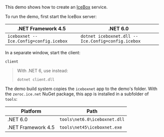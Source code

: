 This demo shows how to create an [IceBox][1] service.

To run the demo, first start the IceBox server:

| .NET Framework 4.5                     | .NET 6.0                                          |
| -------------------------------------- | ------------------------------------------------- |
| `iceboxnet --Ice.Config=config.icebox` | `dotnet iceboxnet.dll --Ice.Config=config.icebox` |

In a separate window, start the client:
```
client
```

> With .NET 6, use instead:
> ```
> dotnet client.dll
> ```

The demo build system copies the `iceboxnet` app to the demo's folder. With the
`zeroc.ice.net` NuGet package, this app is installed in a subfolder of `tools`:

| Platform            | Path                               |
| --------------------| ---------------------------------- |
| .NET 6.0            | `tools\net6.0\iceboxnet.dll`       |
| .NET Framework 4.5  | `tools\net45\iceboxnet.exe`        |

[1]: https://doc.zeroc.com/ice/3.7/icebox
